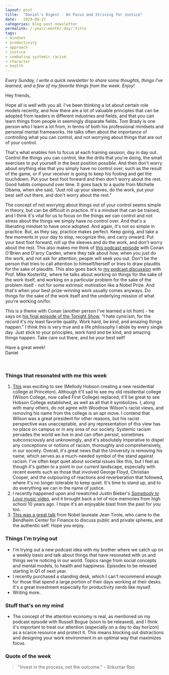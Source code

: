 ```yaml
---
layout: post
title:  "Daniel's Digest - On Focus and Striving for Justice"
date:   2020-09-27
categories: blog post newsletter
permalink: /:year/:month/:day/:title
tags:
- mindset
- productivity
- approach
- justice
- combating systemic racism
- character
- health
---
```


*Every Sunday, I write a quick newsletter to share some thoughts, things I've learned, and a few of my favorite things from the week. Enjoy!*

Hey friends,

Hope all is well with you all. I've been thinking a lot about certain role models recently, and how there are a lot of valuable principles that can be adopted from leaders in different industries and fields, and that you can learn things from people in seemingly disparate fields. Tom Brady is one person who I learn a lot from, in terms of both his professional mindsets and personal mental frameworks. He talks often about the importance of controlling what you can control, and not worrying about things that are out of your control.

That's what enables him to focus at each training session, day in day out. Control the things you can control, like the drills that you're doing, the small exercises to put yourself in the best position possible. And then don't worry about anything else that you simply have no control over, such as the result of the game, or if your receiver is going to keep his footing and get the touchdown. Put your best foot forward and then don't worry about the rest. Good habits compound over time. It goes back to a quote from Michelle Obama, when she said, "Just roll up your sleeves, do the work, put your best self out there, and don't worry about the rest."

The concept of not worrying about things out of your control seems simple in theory, but can be difficult in practice. It's a mindset that can be trained, and I think it's vital for us to focus on the things we can control and not stress about the things we simply have no control over. And that's a liberating mindset to have once adopted. And again, it's not so simple in practice. But, as they say, practice makes perfect. Keep going, and take a few moments in your day to stop, recognize this, and carry onward. Put your best foot forward, roll up the sleeves and do the work, and don't worry about the rest. This also makes me think of [this podcast episode](https://podcasts.apple.com/us/podcast/darcy-carden/id1438054347?i=1000470613265) with Conan O'Brien and D'arcy Carden, where they talk about how, when you just do the work, and not ask for attention, people will seek you out. Don't be the person that tries to call attention to himself/herself or tries to draw plaudits for the sake of plaudits. This also goes back to [my podcast discussion](https://podcasts.apple.com/us/podcast/professor-j-michael-kosterlitz-topological-phase-transitions/id1530452927?i=1000492663352) with Prof. Mike Kosterlitz, where he talks about working on things for the sake of the work itself, and working on a particular problem for the sake of the problem itself - not for some extrinsic motivation like a Nobel Prize. And that's when your best prize-winning work usually comes anyways. Do things for the sake of the work itself and the underlying mission of what you're working on/for.

This is a theme with Conan (another person I've learned a lot from) - he says on [his final episode of the Tonight Show](https://www.youtube.com/watch?v=AcF1OoWqXBc), "I hate cynicism, for the record it's my least favorite quality. Work hard, be kind, and amazing things happen." I think this is very true and a life philosophy I abide by every single day. Just stick to your principles, work hard and be kind, and amazing things happen. Take care out there, and be your best self!

Have a great week!\
Daniel

<br>

### Things that resonated with me this week

1. [This](https://www.princeton.edu/news/2020/10/08/major-gift-mellody-hobson-91-names-new-residential-college) was exciting to see (Mellody Hobson creating a new residential college at Princeton). Although it'll sad to see my old residential college (Wilson College, now called First College) replaced, it'll be great to see Hobson College established, as well as all that it symbolizes. I, along with many others, do not agree with Woodrow Wilson's racist views, and removing his name from the college is an apt move. I contend that Wilson was a great president for other reasons, but his racist perspective was unacceptable, and any representation of this view has no place on campus or in any area of our society. Systemic racism pervades the world we live in and can often persist, sometimes subconsciously and unknowingly, and it's absolutely imperative to dispel any conceptions or notions of racism, thoroughly and comprehensively, in our society. Overall, it's great news that the University is removing his name, which serves as a much-needed symbol of the stand against racism. I've often kept quiet about societal issues like this, but I feel as though it's gotten to a point in our current landscape, especially with recent events such as those that involved George Floyd, Christian Cooper, and the outpouring of reactions and reverberation that followed, where it's no longer tolerable to keep quiet. It's time to stand up, and to do everything we can in the name of justice.
2. I recently happened upon and rewatched Justin Bieber's [*Somebody to Love* music video](https://www.youtube.com/watch?v=SOI4OF7iIr4), and it brought back a lot of nice memories from high school 10 years ago. I hope it's an enjoyable blast from the past for you too.
3. [This was a great talk](https://www.youtube.com/watch?v=Ww9HDYmxb7E&feature=emb_title) from Nobel laureate Jean Tirole, who came to the Bendheim Center for Finance to discuss public and private spheres, and the authentic self. Hope you enjoy.

### Things I'm trying out

- I'm trying out a new podcast idea with my brother where we catch up on a weekly basis and talk about things that have resonated with us and things we're noticing in our world. Topics range from social concepts and mental models, to health and happiness. Episodes to be released starting in Q1 of next year.
- I recently purchased a standing desk, which I can't recommend enough for those that spend a large portion of their days working at their desks. It's a great investment especially for productivity nerds like myself.
- Writing more.

### Stuff that's on my mind

- The concept of the attention economy is real, as mentioned on my podcast episode with Russell Bogue (soon to be released), and I think it's important to treat our attention (especially on a day to day horizon) as a scarce resource and protect it. This means blocking out distractions and designing your work environment in an optimal way that maximizes focus.

### Quote of the week

> "Invest in the process, not the outcome." - Srikumar Rao
